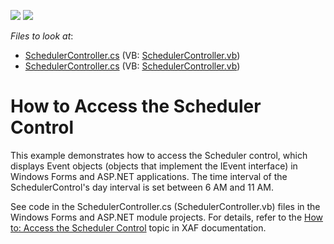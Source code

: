 <!-- default badges list -->
[![](https://img.shields.io/badge/Open_in_DevExpress_Support_Center-FF7200?style=flat-square&logo=DevExpress&logoColor=white)](https://supportcenter.devexpress.com/ticket/details/E225)
[![](https://img.shields.io/badge/📖_How_to_use_DevExpress_Examples-e9f6fc?style=flat-square)](https://docs.devexpress.com/GeneralInformation/403183)
<!-- default badges end -->
<!-- default file list -->
*Files to look at*:

* [SchedulerController.cs](./CS/HowToAccessSchedulerControl.Module.Web/SchedulerController.cs) (VB: [SchedulerController.vb](./VB/HowToAccessSchedulerControl.Module.Web/SchedulerController.vb))
* [SchedulerController.cs](./CS/HowToAccessSchedulerControl.Module.Win/SchedulerController.cs) (VB: [SchedulerController.vb](./VB/HowToAccessSchedulerControl.Module.Win/SchedulerController.vb))
<!-- default file list end -->
# How to Access the Scheduler Control


<p>This example demonstrates how to access the Scheduler control, which displays Event objects (objects that implement the IEvent interface) in Windows Forms and ASP.NET applications. The time interval of the SchedulerControl's day interval is set between 6 AM and 11 AM.</p><p>See code in the SchedulerController.cs (SchedulerController.vb) files in the Windows Forms and ASP.NET module projects. For details, refer to the <a href="http://documentation.devexpress.com/#Xaf/CustomDocument2814">How to: Access the Scheduler Control</a> topic in XAF documentation.</p>

<br/>


